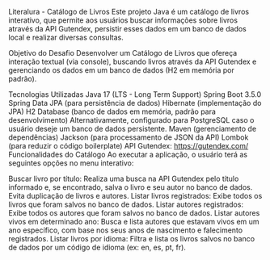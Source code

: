 Literalura - Catálogo de Livros
Este projeto Java é um catálogo de livros interativo, que permite aos usuários buscar informações sobre livros através da API Gutendex, persistir esses dados em um banco de dados local e realizar diversas consultas.

Objetivo do Desafio
Desenvolver um Catálogo de Livros que ofereça interação textual (via console), buscando livros através da API Gutendex e gerenciando os dados em um banco de dados (H2 em memória por padrão).

Tecnologias Utilizadas
Java 17 (LTS - Long Term Support)
Spring Boot 3.5.0
Spring Data JPA (para persistência de dados)
Hibernate (implementação do JPA)
H2 Database (banco de dados em memória, padrão para desenvolvimento)
Alternativamente, configurado para PostgreSQL caso o usuário deseje um banco de dados persistente.
Maven (gerenciamento de dependências)
Jackson (para processamento de JSON da API)
Lombok (para reduzir o código boilerplate)
API Gutendex: https://gutendex.com/
Funcionalidades do Catálogo
Ao executar a aplicação, o usuário terá as seguintes opções no menu interativo:

Buscar livro por título: Realiza uma busca na API Gutendex pelo título informado e, se encontrado, salva o livro e seu autor no banco de dados. Evita duplicação de livros e autores.
Listar livros registrados: Exibe todos os livros que foram salvos no banco de dados.
Listar autores registrados: Exibe todos os autores que foram salvos no banco de dados.
Listar autores vivos em determinado ano: Busca e lista autores que estavam vivos em um ano específico, com base nos seus anos de nascimento e falecimento registrados.
Listar livros por idioma: Filtra e lista os livros salvos no banco de dados por um código de idioma (ex: en, es, pt, fr).


